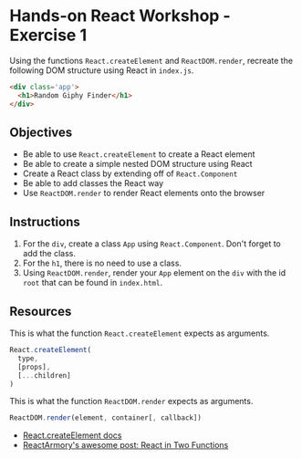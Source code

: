 # Hands-on React Workshop - Exercise 1

Using the functions `React.createElement` and `ReactDOM.render`, recreate the following DOM structure using React in `index.js`.

```html
<div class='app'>
  <h1>Random Giphy Finder</h1>
</div>
```

## Objectives

* Be able to use `React.createElement` to create a React element
* Be able to create a simple nested DOM structure using React
* Create a React class by extending off of `React.Component`
* Be able to add classes the React way
* Use `ReactDOM.render` to render React elements onto the browser

## Instructions

1. For the `div`, create a class `App` using `React.Component`. Don't forget to add the class.
2. For the `h1`, there is no need to use a class.
3. Using `ReactDOM.render`, render your `App` element on the `div` with the id `root` that can be found in `index.html`.

## Resources

This is what the function `React.createElement` expects as arguments.

```js
React.createElement(
  type,
  [props],
  [...children]
)
```

This is what the function `ReactDOM.render` expects as arguments.

```js
ReactDOM.render(element, container[, callback])
```

* [React.createElement docs](https://kapeli.com/dash_share?docset_file=React&docset_name=React&path=reactjs.org/docs/react-api.html%23createelement&platform=react&repo=Main&source=reactjs.org/docs/react-api.html&version=16.6.3)
* [ReactArmory's awesome post: React in Two Functions](NEED_LINK)